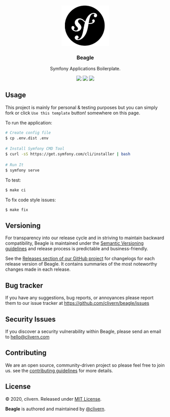 <p align="center">
    <img alt="Beagle Logo" src="https://raw.githubusercontent.com/clivern/Beagle/main/public/assets/images/logo.png?v=2.2.1" width="150" />
    <h3 align="center">Beagle</h3>
    <p align="center">Symfony Applications Boilerplate.</p>
    <p align="center">
        <a href="https://github.com/Clivern/Beagle/actions"><img src="https://github.com/Clivern/Beagle/actions/workflows/php.yml/badge.svg"></a> 
        <a href="https://github.com/Clivern/Beagle/releases"><img src="https://img.shields.io/badge/Version-3.0.0-blue.svg"></a>
        <a href="https://github.com/Clivern/Beagle/blob/main/LICENSE"><img src="https://img.shields.io/badge/LICENSE-MIT-orange.svg"></a>
    </p>
</p>

## Usage

This project is mainly for personal & testing purposes but you can simply fork or click `Use this template` button! somewhere on this page.

To run the application:

```zsh
# Create config file
$ cp .env.dist .env

# Install Symfony CMD Tool
$ curl -sS https://get.symfony.com/cli/installer | bash

# Run It
$ symfony serve
```

To test:

```zsh
$ make ci
```

To fix code style issues:

```zsh
$ make fix
```


## Versioning

For transparency into our release cycle and in striving to maintain backward compatibility, Beagle is maintained under the [Semantic Versioning guidelines](https://semver.org/) and release process is predictable and business-friendly.

See the [Releases section of our GitHub project](https://github.com/clivern/beagle/releases) for changelogs for each release version of Beagle. It contains summaries of the most noteworthy changes made in each release.


## Bug tracker

If you have any suggestions, bug reports, or annoyances please report them to our issue tracker at https://github.com/clivern/beagle/issues


## Security Issues

If you discover a security vulnerability within Beagle, please send an email to [hello@clivern.com](mailto:hello@clivern.com)


## Contributing

We are an open source, community-driven project so please feel free to join us. see the [contributing guidelines](CONTRIBUTING.md) for more details.


## License

© 2020, clivern. Released under [MIT License](https://opensource.org/licenses/mit-license.php).

**Beagle** is authored and maintained by [@clivern](http://github.com/clivern).
